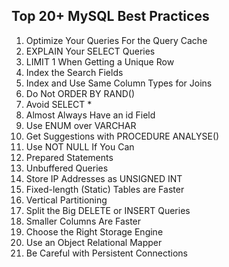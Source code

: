 ## Top 20+ MySQL Best Practices  
1. Optimize Your Queries For the Query Cache  
2. EXPLAIN Your SELECT Queries  
3. LIMIT 1 When Getting a Unique Row  
4. Index the Search Fields  
5. Index and Use Same Column Types for Joins  
6. Do Not ORDER BY RAND()  
7. Avoid SELECT *  
8. Almost Always Have an id Field  
9. Use ENUM over VARCHAR  
10. Get Suggestions with PROCEDURE ANALYSE()  
11. Use NOT NULL If You Can  
12. Prepared Statements  
13. Unbuffered Queries  
14. Store IP Addresses as UNSIGNED INT  
15. Fixed-length (Static) Tables are Faster  
16. Vertical Partitioning  
17. Split the Big DELETE or INSERT Queries  
18. Smaller Columns Are Faster  
19. Choose the Right Storage Engine  
20. Use an Object Relational Mapper  
21. Be Careful with Persistent Connections  
